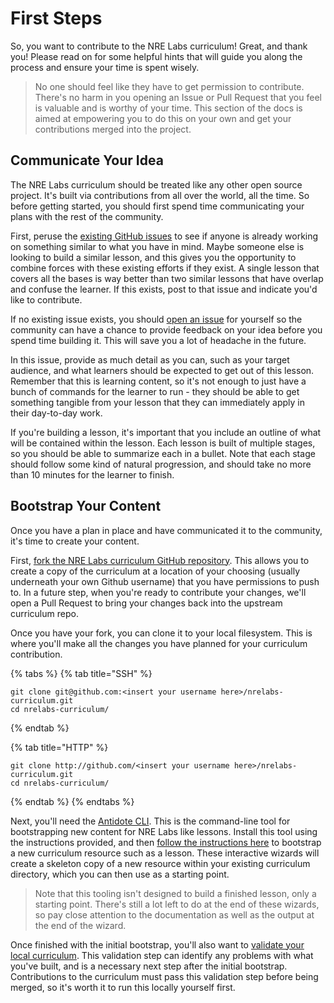 # First Steps

So, you want to contribute to the NRE Labs curriculum! Great, and thank you! Please read on for some helpful hints that will guide you along the process and ensure your time is spent wisely.

> No one should feel like they have to get permission to contribute. There's no harm in you opening an Issue or Pull Request that you feel is valuable and is worthy of your time. This section of the docs is aimed at empowering you to do this on your own and get your contributions merged into the project.

## Communicate Your Idea

The NRE Labs curriculum should be treated like any other open source project. It's built via contributions from all over the world, all the time. So before getting started, you should first spend time communicating your plans with the rest of the community.

First, peruse the [existing GitHub issues](https://github.com/nre-learning/nrelabs-curriculum/issues) to see if anyone is already working on something similar to what you have in mind. Maybe someone else is looking to build a similar lesson, and this gives you the opportunity to combine forces with these existing efforts if they exist. A single lesson that covers all the bases is way better than two similar lessons that have overlap and confuse the learner. If this exists, post to that issue and indicate you'd like to contribute.

If no existing issue exists, you should [open an issue](https://github.com/nre-learning/nrelabs-curriculum/issues/new) for yourself so the community can have a chance to provide feedback on your idea before you spend time building it. This will save you a lot of headache in the future.

In this issue, provide as much detail as you can, such as your target audience, and what learners should be expected to get out of this lesson. Remember that this is learning content, so it's not enough to just have a bunch of commands for the learner to run - they should be able to get something tangible from your lesson that they can immediately apply in their day-to-day work.

If you're building a lesson, it's important that you include an outline of what will be contained within the lesson. Each lesson is built of multiple stages, so you should be able to summarize each in a bullet. Note that each stage should follow some kind of natural progression, and should take no more than 10 minutes for the learner to finish.

## Bootstrap Your Content

Once you have a plan in place and have communicated it to the community, it's time to create your content.

First, [fork the NRE Labs curriculum GitHub repository](https://github.com/nre-learning/nrelabs-curriculum/fork). This allows you to create a copy of the curriculum at a location of your choosing \(usually underneath your own Github username\) that you have permissions to push to. In a future step, when you're ready to contribute your changes, we'll open a Pull Request to bring your changes back into the upstream curriculum repo.

Once you have your fork, you can clone it to your local filesystem. This is where you'll make all the changes you have planned for your curriculum contribution.

{% tabs %}
{% tab title="SSH" %}
```text
git clone git@github.com:<insert your username here>/nrelabs-curriculum.git
cd nrelabs-curriculum/
```
{% endtab %}

{% tab title="HTTP" %}
```
git clone http://github.com/<insert your username here>/nrelabs-curriculum.git
cd nrelabs-curriculum/
```
{% endtab %}
{% endtabs %}

Next, you'll need the [Antidote CLI](../antidote/the-antidote-cli/). This is the command-line tool for bootstrapping new content for NRE Labs like lessons. Install this tool using the instructions provided, and then [follow the instructions here](../antidote/the-antidote-cli/create-curriculum-resources.md) to bootstrap a new curriculum resource such as a lesson. These interactive wizards will create a skeleton copy of a new resource within your existing curriculum directory, which you can then use as a starting point.

> Note that this tooling isn't designed to build a finished lesson, only a starting point. There's still a lot left to do at the end of these wizards, so pay close attention to the documentation as well as the output at the end of the wizard.

Once finished with the initial bootstrap, you'll also want to [validate your local curriculum](../antidote/the-antidote-cli/validating-an-existing-curriculum.md). This validation step can identify any problems with what you've built, and is a necessary next step after the initial bootstrap. Contributions to the curriculum must pass this validation step before being merged, so it's worth it to run this locally yourself first.



